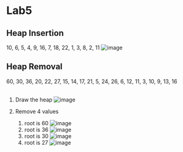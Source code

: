 # Lab5
## Heap Insertion
10, 6, 5, 4, 9, 16, 7, 18, 22, 1, 3, 8, 2, 11
![image](https://github.com/user-attachments/assets/7cabeb1f-6433-42b9-94ed-0a546794eafb)

## Heap Removal
60, 30, 36, 20, 22, 27, 15, 14, 17, 21, 5, 24, 26, 6, 12, 11, 3, 10, 9, 13, 16 <br><br>

1. Draw the heap
![image](https://github.com/user-attachments/assets/629adba8-505a-4211-95ed-a34df85ced4d)

2. Remove 4 values
   1. root is 60
      ![image](https://github.com/user-attachments/assets/688fb310-a497-4630-a69c-5a3c6b4b8efc)
   2. root is 36
      ![image](https://github.com/user-attachments/assets/aa8527ef-d608-4ceb-8e56-5dfd1832e289)
   3. root is 30
      ![image](https://github.com/user-attachments/assets/24b78ffe-dac9-4a20-a574-0bd881a53375)
   4. root is 27
      ![image](https://github.com/user-attachments/assets/d9ca5980-c36a-4774-ae86-c9a0357da249)

